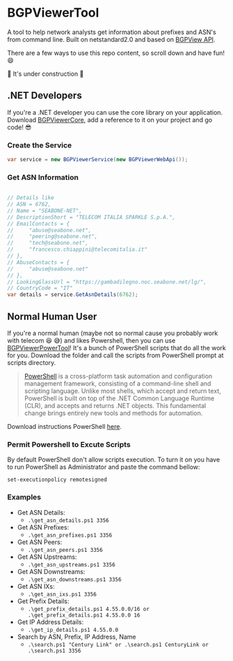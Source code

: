 # BGPViewerTool

A tool to help network analysts get information about prefixes and ASN's from command line. Built on netstandard2.0 and based on [BGPView API](https://bgpview.docs.apiary.io/#reference).

There are a few ways to use this repo content, so scroll down and have fun! :smile:

:construction: It's under construction :construction:

## .NET Developers
If you're a .NET developer you can use the core library on your application. Download [BGPViewerCore](https://github.com/wallacemariadeandrade/BGPViewerTool/tree/development/BGPViewerCore), add a reference to it on your project and go code! :sunglasses:

### Create the Service
```c#
var service = new BGPViewerService(new BGPViewerWebApi());
```

### Get ASN Information
```c#

// Details like
// ASN = 6762,
// Name = "SEABONE-NET",
// DescriptionShort = "TELECOM ITALIA SPARKLE S.p.A.",
// EmailContacts = {
//     "abuse@seabone.net",
//     "peering@seabone.net",
//     "tech@seabone.net",
//     "francesco.chiappini@telecomitalia.it"
// },
// AbuseContacts = {
//     "abuse@seabone.net"
// },
// LookingGlassUrl = "https://gambadilegno.noc.seabone.net/lg/",
// CountryCode = "IT"
var details = service.GetAsnDetails(6762);

```

## Normal Human User
If you're a normal human (maybe not so normal cause you probably work with telecom :laughing: :sweat_smile:) and likes Powershell, then you can use [BGPViewerPowerTool](https://github.com/wallacemariadeandrade/BGPViewerTool/tree/development/BGPViewerPowerTool)! It's a bunch of PowerShell scripts that do all the work for you. Download the folder and call the scripts from PowerShell prompt at scripts directory.

> [PowerShell](https://docs.microsoft.com/pt-br/powershell/scripting/overview?view=powershell-7) is a cross-platform task automation and configuration management framework, consisting of a command-line shell and scripting language. Unlike most shells, which accept and return text, PowerShell is built on top of the .NET Common Language Runtime (CLR), and accepts and returns .NET objects. This fundamental change brings entirely new tools and methods for automation.

Download instructions PowerShell [here](https://docs.microsoft.com/pt-br/powershell/scripting/install/installing-powershell?view=powershell-7).

### Permit Powershell to Excute Scripts
By default PowerShell don't allow scripts execution. To turn it on you have to run PowerShell as Administrator and paste the command bellow:
```
set-executionpolicy remotesigned

```
### Examples
- Get ASN Details: 
    - ```.\get_asn_details.ps1 3356 ```
- Get ASN Prefixes:
    - ```.\get_asn_prefixes.ps1 3356 ```
- Get ASN Peers:
    - ```.\get_asn_peers.ps1 3356 ```
- Get ASN Upstreams:
    - ```.\get_asn_upstreams.ps1 3356 ```
- Get ASN Downstreams:
    - ```.\get_asn_downstreams.ps1 3356 ```
- Get ASN IXs:
    - ```.\get_asn_ixs.ps1 3356 ```
- Get Prefix Details:
    - ```.\get_prefix_details.ps1 4.55.0.0/16 or .\get_prefix_details.ps1 4.55.0.0 16 ```
- Get IP Address Details:
    - ```.\get_ip_details.ps1 4.55.0.0 ```
- Search by ASN, Prefix, IP Address, Name
    - ```.\search.ps1 "Century Link" or .\search.ps1 CenturyLink or .\search.ps1 3356 ```
